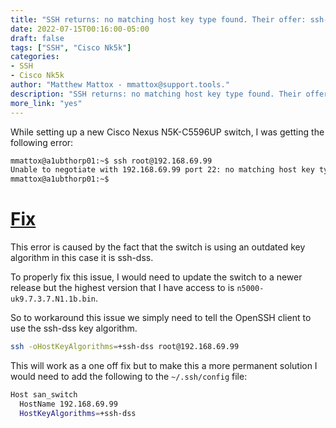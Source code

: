 ```yaml
---
title: "SSH returns: no matching host key type found. Their offer: ssh-dss"
date: 2022-07-15T00:16:00-05:00
draft: false
tags: ["SSH", "Cisco Nk5k"]
categories:
- SSH
- Cisco Nk5k
author: "Matthew Mattox - mmattox@support.tools."
description: "SSH returns: no matching host key type found. Their offer: ssh-dss"
more_link: "yes"
---
```


While setting up a new Cisco Nexus N5K-C5596UP switch, I was getting the following error:

```bash
mmattox@a1ubthorp01:~$ ssh root@192.168.69.99
Unable to negotiate with 192.168.69.99 port 22: no matching host key type found. Their offer: ssh-rsa,ssh-dss
mmattox@a1ubthorp01:~$ 
```

<!--more-->
# [Fix](#fix)
This error is caused by the fact that the switch is using an outdated key algorithm in this case it is ssh-dss.

To properly fix this issue, I would need to update the switch to a newer release but the highest version that I have access to is `n5000-uk9.7.3.7.N1.1b.bin`.

So to workaround this issue we simply need to tell the OpenSSH client to use the ssh-dss key algorithm.

```bash
ssh -oHostKeyAlgorithms=+ssh-dss root@192.168.69.99
```

This will work as a one off fix but to make this a more permanent solution I would need to add the following to the `~/.ssh/config` file:

```bash
Host san_switch
  HostName 192.168.69.99
  HostKeyAlgorithms=+ssh-dss
```
